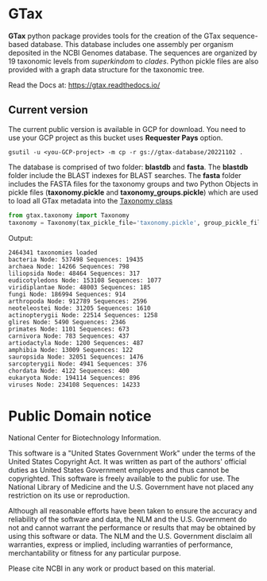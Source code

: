 GTax
====

**GTax** python package provides tools for the creation of the GTax sequence-based database. This database includes
one assembly per organism deposited in the NCBI Genomes database. The sequences are organized by 19 taxonomic levels
from *superkindom* to *clades*. Python pickle files are also provided with a graph data structure for the taxonomic 
tree.

Read the Docs at: https://gtax.readthedocs.io/

Current version
---------------

The current public version is available in GCP for download. You need to use your GCP project as this bucket uses 
**Requester Pays** option.

```
gsutil -u <you-GCP-project> -m cp -r gs://gtax-database/20221102 .
```
    
The database is comprised of two folder: **blastdb** and **fasta**. The **blastdb** folder include the BLAST 
indexes for BLAST searches. The **fasta** folder includes the FASTA files for the taxonomy groups and two 
Python Objects in pickle files (**taxonomy.pickle** and **taxonomy_groups.pickle**) which are used to load
all GTax metadata into the [Taxonomy class](https://github.com/ncbi/gtax/blob/main/src/gtax/taxonomy.py#L37)

```python
from gtax.taxonomy import Taxonomy
taxonomy = Taxonomy(tax_pickle_file='taxonomy.pickle', group_pickle_file = 'taxonomy_groups.pickle')
```
Output:

```text
2464341 taxonomies loaded
bacteria Node: 537498 Sequences: 19435
archaea Node: 14266 Sequences: 798
liliopsida Node: 48464 Sequences: 317
eudicotyledons Node: 153108 Sequences: 1077
viridiplantae Node: 48003 Sequences: 185
fungi Node: 186994 Sequences: 914
arthropoda Node: 912789 Sequences: 2596
neoteleostei Node: 31205 Sequences: 1610
actinopterygii Node: 22514 Sequences: 1258
glires Node: 5490 Sequences: 2346
primates Node: 1101 Sequences: 673
carnivora Node: 783 Sequences: 437
artiodactyla Node: 1200 Sequences: 487
amphibia Node: 13009 Sequences: 122
sauropsida Node: 32051 Sequences: 1476
sarcopterygii Node: 4941 Sequences: 376
chordata Node: 4122 Sequences: 400
eukaryota Node: 194114 Sequences: 896
viruses Node: 234108 Sequences: 14233
```


Public Domain notice
====================

National Center for Biotechnology Information.

This software is a "United States Government Work" under the terms of the United States
Copyright Act. It was written as part of the authors' official duties as United States
Government employees and thus cannot be copyrighted. This software is freely available
to the public for use. The National Library of Medicine and the U.S. Government have not
 placed any restriction on its use or reproduction.

Although all reasonable efforts have been taken to ensure the accuracy and reliability
of the software and data, the NLM and the U.S. Government do not and cannot warrant the
performance or results that may be obtained by using this software or data. The NLM and
the U.S. Government disclaim all warranties, express or implied, including warranties
of performance, merchantability or fitness for any particular purpose.

Please cite NCBI in any work or product based on this material.
    

